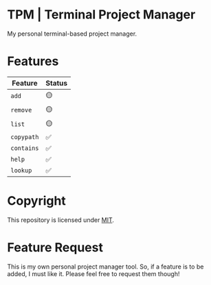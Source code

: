 # TPM | Terminal Project Manager

My personal terminal-based project manager.

# Features

|Feature|Status|
|-------|------|
|`add`|🟡|
|`remove`|🟡|
|`list`|🟡|
|`copypath`|✅|
|`contains`|✅|
|`help`|✅|
|`lookup`|✅|

# Copyright

This repository is licensed under [MIT](./LICENSE).

# Feature Request

This is my own personal project manager tool. So, if a feature is to be added, I must like it. Please feel free to request them though!